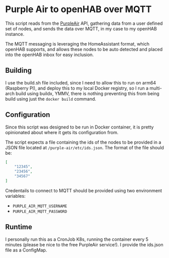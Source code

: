 # Purple Air to openHAB over MQTT

This script reads from the [PurpleAir](https://www.purpleair.com/) API, gathering data from a user defined set of nodes, and sends the data over MQTT, in my case to my openHAB instance.

The MQTT messaging is leveraging the HomeAssistant format, which openHAB supports, and allows these nodes to be auto detected and placed into the openHAB inbox for easy inclusion.

## Building

I use the build.sh file included, since I need to allow this to run on arm64 (Raspberry PI), and deploy this to my local Docker registry, so I run a multi-arch build using buildx, YMMV, there is nothing preventing this from being build using just the `docker build` command.

## Configuration

Since this script was designed to be run in Docker container, it is pretty opinionated about where it gets its configuration from.

The script expects a file containing the ids of the nodes to be provided in a JSON file located at `/purple-air/etc/ids.json`. The format of the file should be:

```json
[
    "12345",
    "23456",
    "34567"
]
```

Credentails to connect to MQTT should be provided using two environment variables:
 - `PURPLE_AIR_MQTT_USERNAME`
 - `PURPLE_AIR_MQTT_PASSWORD`

## Runtime

I personally run this as a CronJob K8s, running the container every 5 minutes (please be nice to the free PurpleAir service!). I provide the ids.json file as a ConfigMap.